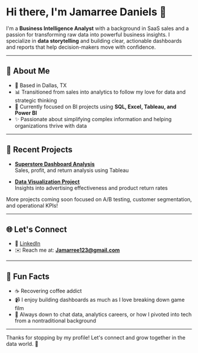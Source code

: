 # Hi there, I'm Jamarree Daniels 👋

I'm a **Business Intelligence Analyst** with a background in SaaS sales and a passion for transforming raw data into powerful business insights. I specialize in **data storytelling** and building clear, actionable dashboards and reports that help decision-makers move with confidence.

---

## 🌟 About Me

- 🏢 Based in Dallas, TX
- 📊 Transitioned from sales into analytics to follow my love for data and strategic thinking
- 📓 Currently focused on BI projects using **SQL, Excel, Tableau, and Power BI**
- ✨ Passionate about simplifying complex information and helping organizations thrive with data

---

## 📅 Recent Projects

- **[Superstore Dashboard Analysis](https://github.com/JJD0813/Superstore-Dashboard-Analysis)**  
  Sales, profit, and return analysis using Tableau

- **[Data Visualization Project](https://github.com/JJD0813/Data-Visualization-Project)**  
  Insights into advertising effectiveness and product return rates

More projects coming soon focused on A/B testing, customer segmentation, and operational KPIs!

---

## 🌐 Let's Connect

- 👤 [LinkedIn](https://www.linkedin.com/in/jamarree-daniels/)  
- ✉️ Reach me at: **Jamarree123@gmail.com**

---

## 🚀 Fun Facts

- ☕ Recovering coffee addict
- 📹 I enjoy building dashboards as much as I love breaking down game film
- 🧬 Always down to chat data, analytics careers, or how I pivoted into tech from a nontraditional background

---

Thanks for stopping by my profile! Let's connect and grow together in the data world. 🧰
